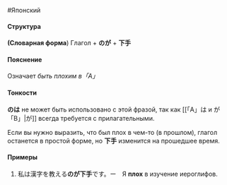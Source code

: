 #Японский 
#### Структура
**(Словарная форма**) Глагол + **のが** + **下手**
#### Пояснение
Означает *быть плохим в「A」*
#### Тонкости
**のは** не может быть использовано с этой фразой, так как [[「A」は и が「B」|が]] всегда требуется с прилагательными.

Если вы нужно выразить, что был плох в чем-то (в прошлом), глагол останется в простой форме, но **下手** изменится на прошедшее время.
#### Примеры
1. 私は漢字を教える**のが下手**です。ー　Я **плох** в изучение иероглифов.